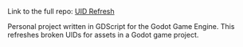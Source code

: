 Link to the full repo: <a href="https://github.com/shout64/UID-Refresh" target="_blank">UID Refresh </a>

Personal project written in GDScript for the Godot Game Engine. This refreshes broken UIDs for assets in a Godot game project.
